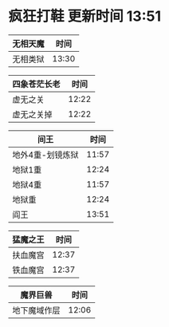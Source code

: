 # 疯狂打鞋 更新时间 13:51

| 无相天魔   | 时间    |
|--------|-------|
| 无相类狱 | 13:30 |

| 四象苍茫长老   | 时间    |
|--------|-------|
| 虚无之关 | 12:22 |
| 虚无之关掉 | 12:22 |

| 间王   | 时间    |
|--------|-------|
| 地外4重-划镜炼狱 | 11:57 |
| 地狱1重 | 12:24 |
| 地狱4重 | 11:57 |
| 地狱重 | 12:24 |
| 阎王 | 13:51 |

| 猛魔之王   | 时间    |
|--------|-------|
| 扶血魔宫 | 12:37 |
| 铁血魔宫 | 12:37 |

| 魔界巨兽   | 时间    |
|--------|-------|
| 地下魔域作层 | 12:06 |